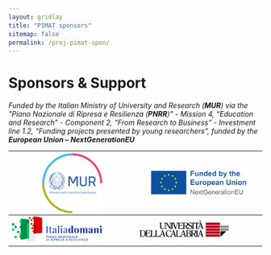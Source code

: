 ```yaml
---
layout: gridlay
title: "PIMAT sponsors"
sitemap: false
permalink: /proj-pimat-spon/
---
```


# Sponsors & Support

*Funded by the Italian Ministry of University and Research (**MUR**) via the "Piano Nazionale di Ripresa e Resilienza (**PNRR**)" - Mission 4, “Education and Research” - Component 2, “From Research to Business” - Investment line 1.2, “Funding projects presented by young researchers”, funded by the **European Union – NextGenerationEU***

| <img src="/images/logopic/logo_MUR.png" style="width: 50%; height: auto; display: block; margin: auto;"> | <img src="/images/logopic/logo_EU.png" width="85%"> |
|-----------------------------------------------------|-----------------------------------------------------|
| <img src="/images/logopic/logo_itdomani.png" width="75%"> | <img src="/images/logopic/logo_unical.png" width="75%"> |

